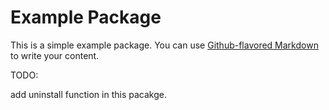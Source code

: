 # Example Package

This is a simple example package. You can use
[Github-flavored Markdown](https://guides.github.com/features/mastering-markdown/)
to write your content.

TODO:

add uninstall function in this pacakge.
